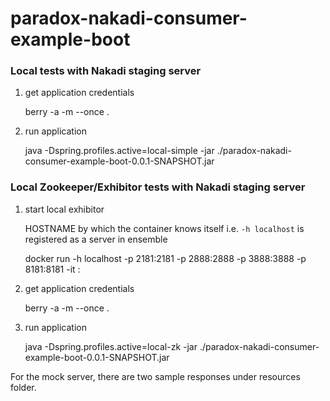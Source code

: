 # paradox-nakadi-consumer-example-boot

### Local tests with Nakadi staging server

1) get application credentials

    berry -a <stack name> -m <mint bucket> --once .

2) run application

    java -Dspring.profiles.active=local-simple -jar ./paradox-nakadi-consumer-example-boot-0.0.1-SNAPSHOT.jar


### Local Zookeeper/Exhibitor tests with Nakadi staging server

1) start local exhibitor

   HOSTNAME by which the container knows itself i.e. `-h localhost` is registered as a server in ensemble


    docker run -h localhost -p 2181:2181 -p 2888:2888 -p 3888:3888 -p 8181:8181 -it <docker image>:<version>

2) get application credentials

    berry -a <stack name> -m <mint bucket> --once .

3) run application

    java -Dspring.profiles.active=local-zk -jar ./paradox-nakadi-consumer-example-boot-0.0.1-SNAPSHOT.jar


For the mock server, there are two sample responses under resources folder.